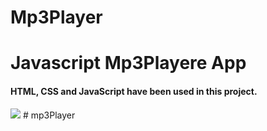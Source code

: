 # Mp3Player

<h1>Javascript Mp3Playere App</h1>

<h4>HTML, CSS  and JavaScript have been used in this project.</h4>

<img src="./screen.gif">
# mp3Player
